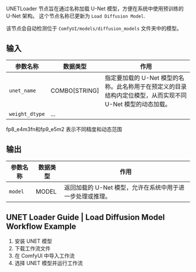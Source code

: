 UNETLoader 节点旨在通过名称加载 U-Net 模型，方便在系统中使用预训练的 U-Net 架构。
这个节点名称已更新为 `Load Diffusion Model`.

该节点会自动检测位于 `ComfyUI/models/diffusion_models` 文件夹中的模型。

## 输入

| 参数名称 | 数据类型 | 作用                                                         |
| -------- | -------- | ------------------------------------------------------------ |
| `unet_name` | COMBO[STRING] | 指定要加载的 U-Net 模型的名称。此名称用于在预定义的目录结构内定位模型，从而实现不同 U-Net 模型的动态加载。 |
| `weight_dtype` | ... |  |

fp8_e4m3fn和fp9_e5m2  表示不同精度和动态范围

## 输出

| 参数名称 | 数据类型 | 作用                                       |
| -------- | -------- | ------------------------------------------ |
| `model`  | MODEL    | 返回加载的 U-Net 模型，允许在系统中用于进一步处理或推理。 |

## UNET Loader Guide | Load Diffusion Model Workflow Example

1. 安装 UNET 模型
2. 下载工作流文件
3. 在 ComfyUI 中导入工作流
4. 选择 UNET 模型并运行工作流
